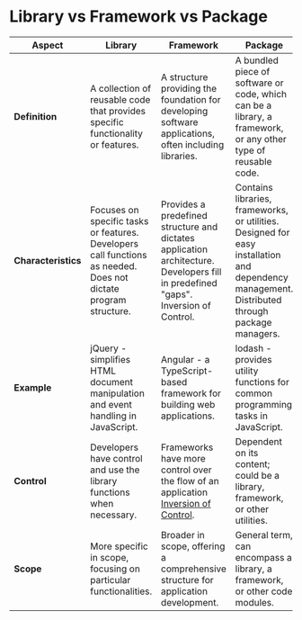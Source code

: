 # Library vs Framework vs Package

| Aspect              | Library                                                                                                         | Framework                                                                                                                          | Package                                                                                                                                       |
| ------------------- | --------------------------------------------------------------------------------------------------------------- | ---------------------------------------------------------------------------------------------------------------------------------- | --------------------------------------------------------------------------------------------------------------------------------------------- |
| **Definition**      | A collection of reusable code that provides specific functionality or features.                                 | A structure providing the foundation for developing software applications, often including libraries.                              | A bundled piece of software or code, which can be a library, a framework, or any other type of reusable code.                                 |
| **Characteristics** | Focuses on specific tasks or features. Developers call functions as needed. Does not dictate program structure. | Provides a predefined structure and dictates application architecture. Developers fill in predefined "gaps". Inversion of Control. | Contains libraries, frameworks, or utilities. Designed for easy installation and dependency management. Distributed through package managers. |
| **Example**         | jQuery - simplifies HTML document manipulation and event handling in JavaScript.                                | Angular - a TypeScript-based framework for building web applications.                                                              | lodash - provides utility functions for common programming tasks in JavaScript.                                                               |
| **Control**         | Developers have control and use the library functions when necessary.                                           | Frameworks have more control over the flow of an application [Inversion of Control](inversion-of-control.md).                      | Dependent on its content; could be a library, framework, or other utilities.                                                                  |
| **Scope**           | More specific in scope, focusing on particular functionalities.                                                 | Broader in scope, offering a comprehensive structure for application development.                                                  | General term, can encompass a library, a framework, or other code modules.                                                                    |
